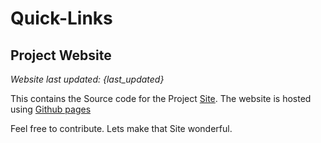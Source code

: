 
# Quick-Links #

## Project Website ##

*Website last updated: {last_updated}*

This contains the Source code for the Project [Site][main-site]. The website is hosted using [Github pages][github-pages]

Feel free to contribute. Lets make that Site wonderful.


[main-site]:      https://gochomugo.github.io/Quick-Links/  "Go to the Project Site"
[github-pages]:   http://pages.github.com/ "More Info on Github Pages"
